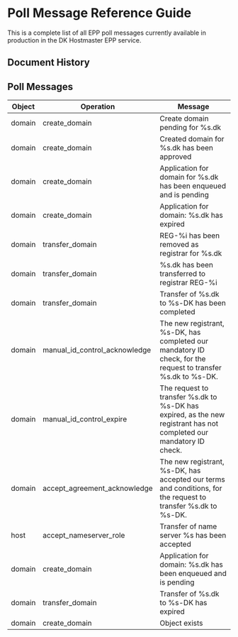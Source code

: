 # Poll Message Reference Guide

This is a complete list of all EPP poll messages currently available in production in the DK Hostmaster EPP service.

## Document History

## Poll Messages

|Object|Operation                    |Message                                                                                                            |
|------|-----------------------------|-------------------------------------------------------------------------------------------------------------------|
|domain|create_domain                |Create domain pending for %s.dk                                                                                    |
|domain|create_domain                |Created domain for %s.dk has been approved                                                                         |
|domain|create_domain                |Application for domain for %s.dk has been enqueued and is pending                                                  |
|domain|create_domain                |Application for domain: %s.dk has expired                                                                          |
|domain|transfer_domain              |REG-%i has been removed as registrar for %s.dk                                                                     |
|domain|transfer_domain              |%s.dk has been transferred to registrar REG-%i                                                                     |
|domain|transfer_domain              |Transfer of %s.dk to %s-DK has been completed                                                                      |
|domain|manual_id_control_acknowledge|The new registrant, %s-DK, has completed our mandatory ID check, for the request to transfer %s.dk to %s-DK.       |
|domain|manual_id_control_expire     |The request to transfer %s.dk to %s-DK has expired, as the new registrant has not completed our mandatory ID check.|
|domain|accept_agreement_acknowledge |The new registrant, %s-DK, has accepted our terms and conditions, for the request to transfer %s.dk to %s-DK.      |
|host  |accept_nameserver_role       |Transfer of name server %s has been accepted                                                                       |
|domain|create_domain                |Application for domain: %s.dk has been enqueued and is pending                                                     |
|domain|transfer_domain              |Transfer of %s.dk to %s-DK has expired                                                                             |
|domain|create_domain                |Object exists                                                                                                      |
